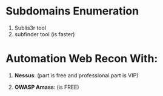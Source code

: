 # Subdomains Enumeration

1. Sublis3r tool
2. subfinder tool (is faster)


# Automation Web Recon With:
1. **Nessus**: (part is free and professional part is VIP)

2. **OWASP Amass**: (is FREE)

